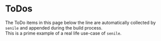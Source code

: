 # ToDos

The ToDo items in this page below the line are automatically collected by `senile` and appended during the build process.\
This is a prime example of a real life use-case of `senile`.

